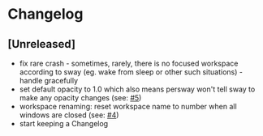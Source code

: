 # Changelog

## [Unreleased]
- fix rare crash - sometimes, rarely, there is no focused workspace according to sway (eg. wake from sleep or other such situations) - handle gracefully
- set default opacity to 1.0 which also means persway won't tell sway to make any opacity changes (see: [#5](../../issues/5))
- workspace renaming: reset workspace name to number when all windows are closed (see: [#4](../../issues/4))
- start keeping a Changelog